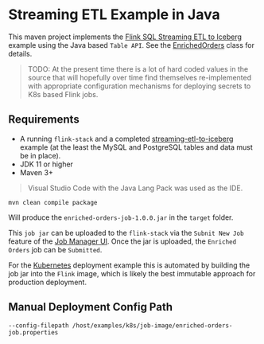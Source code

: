 # Streaming ETL Example in Java

This maven project implements the [Flink SQL Streaming ETL to Iceberg](../streaming-etl-to-iceberg/) example using the Java based `Table API`.  See the [EnrichedOrders](src/main/java/io/idstudios/flink/jobs/EnrichedOrders.java) class for details.

> TODO: At the present time there is a lot of hard coded values in the source that will hopefully over time find themselves re-implemented with appropriate configuration mechanisms for deploying secrets to K8s based Flink jobs.

## Requirements

- A running `flink-stack` and a completed [streaming-etl-to-iceberg](../streaming-etl-to-iceberg/) example (at the least the MySQL and PostgreSQL tables and data must be in place).
- JDK 11 or higher
- Maven 3+

> Visual Studio Code with the Java Lang Pack was used as the IDE.

```
mvn clean compile package
```

Will produce the `enriched-orders-job-1.0.0.jar` in the `target` folder.

This `job jar` can be uploaded to the `flink-stack` via the `Subnit New Job` feature of the  [Job Manager UI](http://localhost:8081).  Once the jar is uploaded, the `Enriched Orders` job can be `Submitted`.

For the [Kubernetes](../k8s/) deployment example this is automated by building the job jar into the `Flink` image, which is likely the best immutable approach for production deployment.


## Manual Deployment Config Path

```
--config-filepath /host/examples/k8s/job-image/enriched-orders-job.properties
```